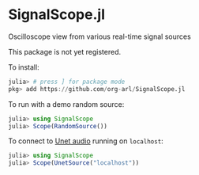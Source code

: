 # SignalScope.jl
Oscilloscope view from various real-time signal sources

This package is not yet registered.

To install:
```julia
julia> # press ] for package mode
pkg> add https://github.com/org-arl/SignalScope.jl
```

To run with a demo random source:
```julia
julia> using SignalScope
julia> Scope(RandomSource())
```

To connect to [Unet audio](https://unetstack.net/) running on `localhost`:
```julia
julia> using SignalScope
julia> Scope(UnetSource("localhost"))
```
